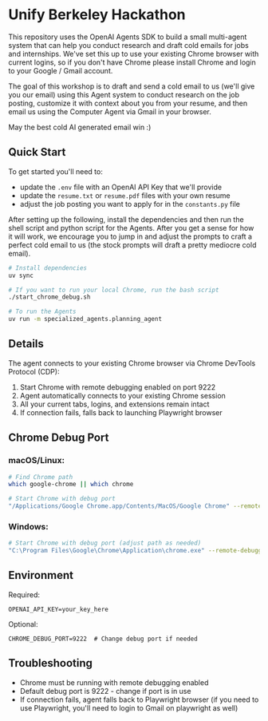# Unify Berkeley Hackathon

This repository uses the OpenAI Agents SDK to build a small multi-agent system that can help you conduct research and draft cold emails for jobs and internships. We've set this up to use your existing Chrome browser with current logins, so if you don't have Chrome please install Chrome and login to your Google / Gmail account.

The goal of this workshop is to draft and send a cold email to us (we'll give you our email) using this Agent system to conduct research on the job posting, customize it with context about you from your resume, and then email us using the Computer Agent via Gmail in your browser.

May the best cold AI generated email win :)

## Quick Start
To get started you'll need to:
- update the `.env` file with an OpenAI API Key that we'll provide
- update the `resume.txt` or `resume.pdf` files with your own resume
- adjust the job posting you want to apply for in the `constants.py` file

After setting up the following, install the dependencies and then run the shell script and python script for the Agents. After you get a sense for how it will work, we encourage you to jump in and adjust the prompts to craft a perfect cold email to us (the stock prompts will draft a pretty mediocre cold email).

```bash
# Install dependencies
uv sync

# If you want to run your local Chrome, run the bash script
./start_chrome_debug.sh

# To run the Agents
uv run -m specialized_agents.planning_agent
```

## Details

The agent connects to your existing Chrome browser via Chrome DevTools Protocol (CDP):

1. Start Chrome with remote debugging enabled on port 9222
2. Agent automatically connects to your existing Chrome session
3. All your current tabs, logins, and extensions remain intact
4. If connection fails, falls back to launching Playwright browser

## Chrome Debug Port

### macOS/Linux:
```bash
# Find Chrome path
which google-chrome || which chrome

# Start Chrome with debug port
"/Applications/Google Chrome.app/Contents/MacOS/Google Chrome" --remote-debugging-port=9222
```

### Windows:
```bash
# Start Chrome with debug port (adjust path as needed)
"C:\Program Files\Google\Chrome\Application\chrome.exe" --remote-debugging-port=9222
```

## Environment

Required:
```env
OPENAI_API_KEY=your_key_here
```

Optional:
```env
CHROME_DEBUG_PORT=9222  # Change debug port if needed
```

## Troubleshooting

- Chrome must be running with remote debugging enabled
- Default debug port is 9222 - change if port is in use
- If connection fails, agent falls back to Playwright browser (if you need to use Playwright, you'll need to login to Gmail on playwright as well)
